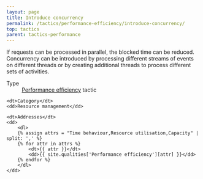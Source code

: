 ```yaml
---
layout: page
title: Introduce concurrency
permalink: /tactics/performance-efficiency/introduce-concurrency/
top: tactics
parent: tactics-performance
---
```


If requests can be processed in parallel, the blocked time can be reduced. Concurrency can be introduced by processing different streams of events on different
threads or by creating additional threads to process different sets of activities.

<dl>
    <dt>Type</dt>
    <dd><a href="{{ '/quality/performance-efficiency/' | relative_url }}">Performance efficiency</a> tactic</dd>
    
    <dt>Category</dt>
    <dd>Resource management</dd>
    
    <dt>Addresses</dt>
    <dd>
        <dl>
        {% assign attrs = "Time behaviour,Resource utilisation,Capacity" | split: ',' %}
        {% for attr in attrs %}
            <dt>{{ attr }}</dt>
            <dd>{{ site.qualities['Performance efficiency'][attr] }}</dd>
        {% endfor %}
        </dl>
    </dd>
</dl>
